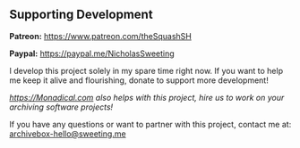 ## Supporting Development

**Patreon:** https://www.patreon.com/theSquashSH

**Paypal:** https://paypal.me/NicholasSweeting
 
I develop this project solely in my spare time right now. If you want to help me keep it alive and flourishing, donate to support more development!

*https://Monadical.com also helps with this project, hire us to work on your archiving software projects!*

If you have any questions or want to partner with this project, contact me at: archivebox-hello@sweeting.me